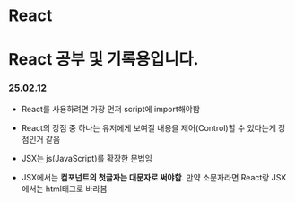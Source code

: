 # React

# React 공부 및 기록용입니다.

### 25.02.12

+ React를 사용하려면 가장 먼저 script에 import해야함


+ React의 장점 중 하나는 유저에게 보여질 내용을 제어(Control)할 수 있다는게 장점인거 같음


+ JSX는 js(JavaScript)를 확장한 문법임


+ JSX에서는 **컴포넌트의 첫글자는 대문자로 써야함**. 만약 소문자라면 React랑 JSX에서는 html태그로 바라봄

